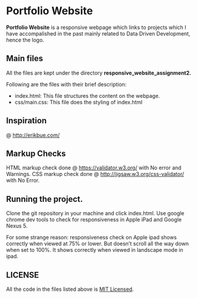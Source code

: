 # Portfolio Website

**Portfolio Website** is a responsive webpage which links to projects which I have accompalished in the past mainly related to Data Driven Development, hence the logo.

## Main files

All the files are kept under the directory **responsive_website_assignment2.**

Following are the files with their brief description:
<ul>
    <li>index.html: This file structures the content on the webpage.</li>
    <li>css/main.css: This file does the styling of index.html</li>
</ul>

## Inspiration
@ http://erikbue.com/

## Markup Checks
HTML markup check done @ https://validator.w3.org/ with No error and Warnings.
CSS markup check done @ http://jigsaw.w3.org/css-validator/ with No Error.

## Running the project.
Clone the git repository in your machine and click index.html. Use google chrome dev tools to check for responsiveness in Apple iPad and Google Nexus 5.

For some strange reason: responsiveness check on Apple ipad shows correctly when viewed at 75% or lower. But doesn't scroll all the way down when set to 100%. It shows correctly when viewed in landscape mode in ipad.

## LICENSE
All the code in the files listed above is  <a href="https://opensource.org/licenses/MIT">MIT Licensed</a>.
